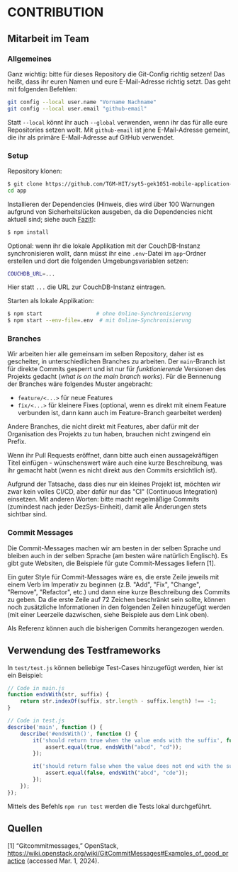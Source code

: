 # CONTRIBUTION

## Mitarbeit im Team

### Allgemeines

Ganz wichtig: bitte für dieses Repository die Git-Config richtig setzen! Das heißt, dass ihr euren Namen und eure E-Mail-Adresse richtig setzt. Das geht mit folgenden Befehlen:

```sh
git config --local user.name "Vorname Nachname"
git config --local user.email "github-email"
```

Statt `--local` könnt ihr auch `--global` verwenden, wenn ihr das für alle eure Repositories setzen wollt. Mit `github-email` ist jene E-Mail-Adresse gemeint, die ihr als primäre E-Mail-Adresse auf GitHub verwendet.

### Setup

Repository klonen:

```sh
$ git clone https://github.com/TGM-HIT/syt5-gek1051-mobile-application-einkaufv.git
cd app
```

Installieren der Dependencies (Hinweis, dies wird über 100 Warnungen aufgrund von Sicherheitslücken ausgeben, da die Dependencies nicht aktuell sind; siehe auch [Fazit](#fazit)):

```sh
$ npm install
```

Optional: wenn ihr die lokale Applikation mit der CouchDB-Instanz synchronisieren wollt, dann müsst ihr eine `.env`-Datei im `app`-Ordner erstellen und dort die folgenden Umgebungsvariablen setzen:

```sh
COUCHDB_URL=...
```

Hier statt `...` die URL zur CouchDB-Instanz eintragen.

Starten als lokale Applikation:

```sh
$ npm start                 # ohne Online-Synchronisierung
$ npm start --env-file=.env  # mit Online-Synchronisierung
```

### Branches

Wir arbeiten hier alle gemeinsam im selben Repository, daher ist es gescheiter, in unterschiedlichen Branches zu arbeiten. Der `main`-Branch ist für direkte Commits gesperrt und ist nur für *funktionierende* Versionen des Projekts gedacht (*what is on the main branch works*). Für die Bennenung der Branches wäre folgendes Muster angebracht:

- `feature/<...>` für neue Features
- `fix/<...>` für kleinere Fixes (optional, wenn es direkt mit einem Feature verbunden ist, dann kann auch im Feature-Branch gearbeitet werden)

Andere Branches, die nicht direkt mit Features, aber dafür mit der Organisation des Projekts zu tun haben, brauchen nicht zwingend ein Prefix.

Wenn ihr Pull Requests eröffnet, dann bitte auch einen aussagekräftigen Titel einfügen - wünschenswert wäre auch eine kurze Beschreibung, was ihr gemacht habt (wenn es nicht direkt aus den Commits ersichtlich ist).

Aufgrund der Tatsache, dass dies nur ein kleines Projekt ist, möchten wir zwar kein volles CI/CD, aber dafür nur das "CI" (Continuous Integration) einsetzen. Mit anderen Worten: bitte macht regelmäßige Commits (zumindest nach jeder DezSys-Einheit), damit alle Änderungen stets sichtbar sind.

### Commit Messages

Die Commit-Messages machen wir am besten in der selben Sprache und bleiben auch in der selben Sprache (am besten wäre natürlich Englisch). Es gibt gute Websiten, die Beispiele für gute Commit-Messages liefern [1].

Ein guter Style für Commit-Messages wäre es, die erste Zeile jeweils mit einem Verb im Imperativ zu beginnen (z.B. "Add", "Fix", "Change", "Remove", "Refactor", etc.) und dann eine kurze Beschreibung des Commits zu geben. Da die erste Zeile auf 72 Zeichen beschränkt sein sollte, können noch zusätzliche Informationen in den folgenden Zeilen hinzugefügt werden (mit einer Leerzeile dazwischen, siehe Beispiele aus dem Link oben).

Als Referenz können auch die bisherigen Commits herangezogen werden.

## Verwendung des Testframeworks

In `test/test.js` können beliebige Test-Cases hinzugefügt werden, hier ist ein Beispiel:

```js
// Code in main.js
function endsWith(str, suffix) {
    return str.indexOf(suffix, str.length - suffix.length) !== -1;
}

// Code in test.js
describe('main', function () {
    describe('#endsWith()', function () {
        it('should return true when the value ends with the suffix', function () {
            assert.equal(true, endsWith("abcd", "cd"));
        });

        it('should return false when the value does not end with the suffix', function () {
            assert.equal(false, endsWith("abcd", "cde"));
        });
    });
});
```

Mittels des Befehls `npm run test` werden die Tests lokal durchgeführt.

## Quellen

[1] “Gitcommitmessages,” OpenStack, https://wiki.openstack.org/wiki/GitCommitMessages#Examples_of_good_practice (accessed Mar. 1, 2024).